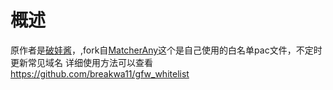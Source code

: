 # 概述
原作者是[破娃酱](https://github.com/breakwa11)，,fork自[MatcherAny](https://github.com/MatcherAny/whitelist.pac)这个是自己使用的白名单pac文件，不定时更新常见域名
详细使用方法可以查看 https://github.com/breakwa11/gfw_whitelist
